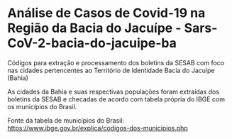 # Análise de Casos de Covid-19 na Região da Bacia do Jacuípe - Sars-CoV-2-bacia-do-jacuipe-ba
Códigos para extração e processamento dos boletins da SESAB com foco nas cidades pertencentes ao Território de Identidade Bacia do Jacuípe (Bahia)

As cidades da Bahia e suas respectivas populações foram extraídas dos boletins da SESAB e checadas de acordo com tabela própria do IBGE com os municípios do Brasil.

Fonte da tabela de municípios do Brasil: https://www.ibge.gov.br/explica/codigos-dos-municipios.php
